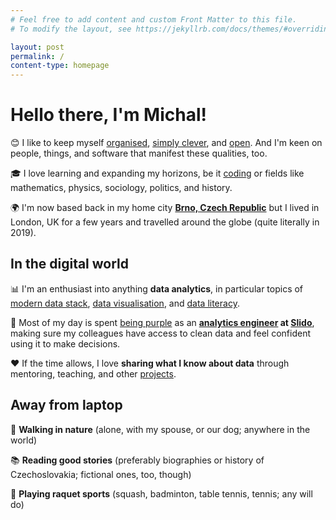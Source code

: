 ```yaml
---
# Feel free to add content and custom Front Matter to this file.
# To modify the layout, see https://jekyllrb.com/docs/themes/#overriding-theme-defaults

layout: post
permalink: /
content-type: homepage
---
```


# Hello there, I'm Michal!
:blush: I like to keep myself [organised](https://onedatacookie-digigarden.netlify.app/), [simply clever](https://www.skoda-auto.com/world/simply-clever), and [open](https://dictionary.cambridge.org/dictionary/english/open-mindedness). And I'm keen on people, things, and software that manifest these qualities, too.

:mortar_board: I love learning and expanding my horizons, be it [coding](https://github.com/one-data-cookie) or fields like mathematics, physics, sociology, politics, and history.

:earth_africa: I'm now based back in my home city **[Brno, Czech Republic](https://youtu.be/hgU04LO60iU)** but I lived in London, UK for a few years and travelled around the globe (quite literally in 2019).

## In the digital world
:bar_chart: I'm an enthusiast into anything **data analytics**, in particular topics of [modern data stack](https://blog.getdbt.com/future-of-the-modern-data-stack/), [data visualisation](https://www.tableau.com/learn/articles/data-visualization), and [data literacy](https://thedataliteracyproject.org/posts/how-do-you-define-data-literacy).

:purple_heart: Most of my day is spent [being purple](https://blog.getdbt.com/we-the-purple-people/) as an **[analytics engineer](https://www.getdbt.com/what-is-analytics-engineering/) at [Slido](https://slido.com/)**, making sure my colleagues have access to clean data and feel confident using it to make decisions.

:heart: If the time allows, I love **sharing what I know about data** through mentoring, teaching, and other [projects](/projects).

## Away from laptop
:evergreen_tree: **Walking in nature** (alone, with my spouse, or our dog; anywhere in the world)

:books: **Reading good stories** (preferably biographies or history of Czechoslovakia; fictional ones, too, though)

:tennis: **Playing raquet sports** (squash, badminton, table tennis, tennis; any will do)
